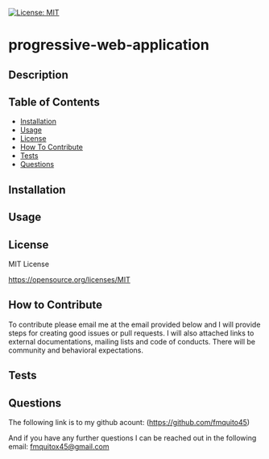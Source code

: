 [![License: MIT](https://img.shields.io/badge/License-MIT-yellow.svg)](https://opensource.org/licenses/MIT)

# progressive-web-application

## Description



## Table of Contents

- [Installation](#installation)
- [Usage](#usage)
- [License](#license)
- [How To Contribute](#how-to-contribute)
- [Tests](#tests)
- [Questions](#questions)

## Installation

## Usage


## License

MIT License

https://opensource.org/licenses/MIT

## How to Contribute

To contribute please email me at the email provided below and I will provide steps for creating good issues or pull requests. I will also attached links to external documentations, mailing lists and code of conducts. There will be community and behavioral expectations.

## Tests

## Questions

The following link is to my github acount:
(https://github.com/fmquito45)

And if you have any further questions I can be reached out in the following email:
fmquitox45@gmail.com